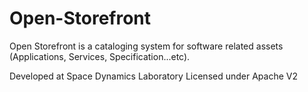 Open-Storefront
============

Open Storefront is a cataloging system for software related assets (Applications, Services, Specification...etc). 

Developed at Space Dynamics Laboratory 
Licensed under Apache V2
